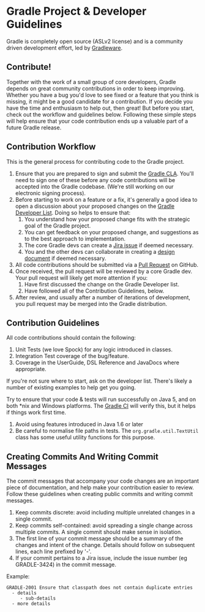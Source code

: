 # Gradle Project & Developer Guidelines

Gradle is completely open source (ASLv2 license) and is a community driven development effort, led by [Gradleware](http://gradleware.com).

## Contribute!

Together with the work of a small group of core developers, Gradle depends on great community contributions in order to keep improving.
Whether you have a bug you'd love to see fixed or a feature that you think is missing, it might be a good candidate for a contribution.
If you decide you have the time and enthusiasm to help out, then great! But before you start, check out the workflow and guidelines below.
Following these simple steps will help ensure that your code contribution ends up a valuable part of a future Gradle release.

## Contribution Workflow

This is the general process for contributing code to the Gradle project.

1. Ensure that you are prepared to sign and submit the [Gradle CLA](CLA.md). You'll need to sign one of these before any code contributions will be accepted into the Gradle codebase.
(We're still working on our electronic signing process).
2. Before starting to work on a feature or a fix, it's generally a good idea to open a discussion about your proposed changes on the [Gradle Developer List](dev@gradle.codehaus.org).
Doing so helps to ensure that:
    1. You understand how your proposed change fits with the strategic goal of the Gradle project.
    2. You can get feedback on your proposed change, and suggestions as to the best approach to implementation.
    3. The core Gradle devs can create a [Jira issue](http://issues.gradle.org) if deemed necessary.
    4. You and the other devs can collaborate in creating a [design document](design-docs) if deemed necessary.
3. All code contributions should be submitted via a [Pull Request](https://help.github.com/articles/using-pull-requests) on GitHub.
4. Once received, the pull request will be reviewed by a core Gradle dev. Your pull request will likely get more attention if you:
    1. Have first discussed the change on the Gradle Developer list.
    2. Have followed all of the Contribution Guidelines, below.
5. After review, and usually after a number of iterations of development, you pull request may be merged into the Gradle distribution.

## Contribution Guidelines

All code contributions should contain the following:

1. Unit Tests (we love Spock) for any logic introduced in classes.
2. Integration Test coverage of the bug/feature.
3. Coverage in the UserGuide, DSL Reference and JavaDocs where appropriate.

If you're not sure where to start, ask on the developer list. There's likely a number of existing examples to help get you going.


Try to ensure that your code & tests will run successfully on Java 5, and on both *nix and Windows platforms. The [Gradle CI](http://builds.gradle.org/) will verify this,
but it helps if things work first time.
1. Avoid using features introduced in Java 1.6 or later
2. Be careful to normalise file paths in tests. The `org.gradle.util.TextUtil` class has some useful utility functions for this purpose.

## Creating Commits And Writing Commit Messages

The commit messages that accompany your code changes are an important piece of documentation, and help make your contribution easier to review.
Follow these guidelines when creating public commits and writing commit messages.

1. Keep commits discrete: avoid including multiple unrelated changes in a single commit.
2. Keep commits self-contained: avoid spreading a single change across multiple commits. A single commit should make sense in isolation.
3. The first line of your commit message should be a summary of the changes and intent of the change. Details should follow on subsequent lines, each line prefixed by '-'.
4. If your commit pertains to a Jira issue, include the issue number (eg GRADLE-3424) in the commit message.

Example:

    GRADLE-2001 Ensure that classpath does not contain duplicate entries
      - details
         - sub-details
      - more details